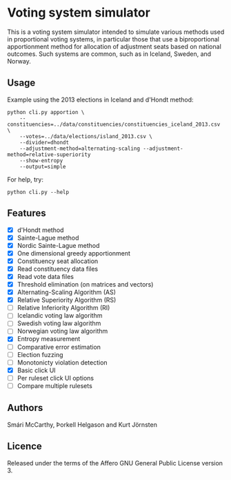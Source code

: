 # Voting system simulator

This is a voting system simulator intended to simulate various methods used in proportional voting
systems, in particular those that use a biproportional apportionment method for allocation of
adjustment seats based on national outcomes. Such systems are common, such as in Iceland, Sweden,
and Norway.


## Usage

Example using the 2013 elections in Iceland and d'Hondt method:
```
python cli.py apportion \
	--constituencies=../data/constituencies/constituencies_iceland_2013.csv \
	--votes=../data/elections/island_2013.csv \
	--divider=dhondt
	--adjustment-method=alternating-scaling --adjustment-method=relative-superiority
	--show-entropy
	--output=simple
```

For help, try:
```
python cli.py --help
```

## Features

 * [x] d'Hondt method
 * [x] Sainte-Lague method
 * [x] Nordic Sainte-Lague method
 * [x] One dimensional greedy apportionment
 * [x] Constituency seat allocation
 * [x] Read constituency data files
 * [x] Read vote data files
 * [x] Threshold elimination (on matrices and vectors)
 * [x] Alternating-Scaling Algorithm (AS)
 * [x] Relative Superiority Algorithm (RS)
 * [ ] Relative Inferiority Algorithm (RI)
 * [ ] Icelandic voting law algorithm
 * [ ] Swedish voting law algorithm
 * [ ] Norwegian voting law algorithm
 * [x] Entropy measurement
 * [ ] Comparative error estimation
 * [ ] Election fuzzing
 * [ ] Monotonicty violation detection
 * [x] Basic click UI
 * [ ] Per ruleset click UI options
 * [ ] Compare multiple rulesets

## Authors

Smári McCarthy, Þorkell Helgason and Kurt Jörnsten

## Licence

Released under the terms of the Affero GNU General Public License version 3.
